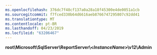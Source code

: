 ```yaml
---
ms.openlocfilehash: 376dc7f48cf137a0a28a18f45300e4de0051a1cb
ms.sourcegitcommit: f7fced330b64d6616aeb8766747295807c92dd41
ms.translationtype: MT
ms.contentlocale: pt-BR
ms.lasthandoff: 04/23/2019
ms.locfileid: "63206467"
---
```

**root\\Microsoft\\SqlServer\\ReportServer\\\<*InstanceName*\>\\v12\\Admin**

